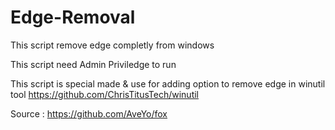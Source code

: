 # Edge-Removal

This script remove edge completly from windows

This script need Admin Priviledge to run

This script is special made & use for adding option to remove edge in winutil tool 
  https://github.com/ChrisTitusTech/winutil

Source : https://github.com/AveYo/fox

